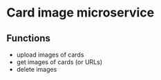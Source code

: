 # Card image microservice

## Functions

- upload images of cards
- get images of cards (or URLs)
- delete images
